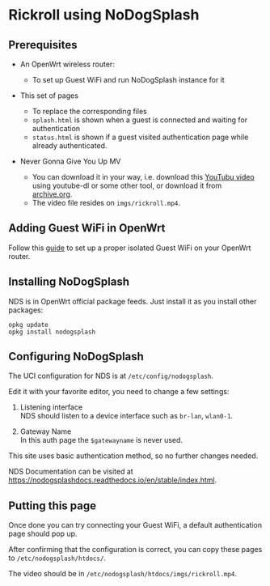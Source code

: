 # Rickroll using NoDogSplash

Prerequisites
------

- An OpenWrt wireless router:
  - To set up Guest WiFi and run NoDogSplash instance for it

- This set of pages
  - To replace the corresponding files
  - `splash.html` is shown when a guest is connected and waiting for authentication
  - `status.html` is shown if a guest visited authentication page while already authenticated.

- Never Gonna Give You Up MV
  - You can download it in your way, i.e. download this [YouTubu video](https://www.youtube.com/watch?v=dQw4w9WgXcQ) using youtube-dl or some other tool, or download it from [archive.org](https://archive.org/details/kikTXNL6MvX6ZpRXM).
  - The video file resides on `imgs/rickroll.mp4`.

Adding Guest WiFi in OpenWrt
------

Follow this [guide](https://openwrt.org/docs/guide-user/network/wifi/guestwifi/configuration_webinterface) to set up a proper isolated Guest WiFi on your OpenWrt router.

Installing NoDogSplash 
------

NDS is in OpenWrt official package feeds. Just install it as you install other packages:

```
opkg update
opkg install nodogsplash
```

Configuring NoDogSplash
------

The UCI configuration for NDS is at `/etc/config/nodogsplash`.

Edit it with your favorite editor, you need to change a few settings:

1. Listening interface  
    NDS should listen to a device interface such as `br-lan`, `wlan0-1`.

2. Gateway Name   
    In this auth page the `$gatewayname` is never used.

This site uses basic authentication method, so no further changes needed.

NDS Documentation can be visited at https://nodogsplashdocs.readthedocs.io/en/stable/index.html.

Putting this page
------

Once done you can try connecting your Guest WiFi, a default authentication page should pop up.

After confirming that the configuration is correct, you can copy these pages to `/etc/nodogsplash/htdocs/`.

The video should be in `/etc/nodogsplash/htdocs/imgs/rickroll.mp4`.